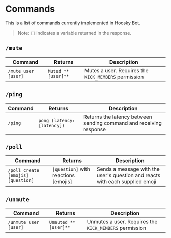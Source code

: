 # Commands

This is a list of commands currently implemented in Hoosky Bot.

> Note: `[]` indicates a variable returned in the response.

## `/mute`

| Command             | Returns            | Description                                          |
| ------------------- | ------------------ | ---------------------------------------------------- |
| `/mute user [user]` | `Muted **[user]**` | Mutes a user. Requires the `KICK_MEMBERS` permission |

## `/ping`

| Command | Returns                     | Description                                                        |
| ------- | --------------------------- | ------------------------------------------------------------------ |
| `/ping` | `pong (latency: [latency])` | Returns the latency between sending command and receiving response |

## `/poll`

| Command                            | Returns                              | Description                                                                  |
| ---------------------------------- | ------------------------------------ | ---------------------------------------------------------------------------- |
| `/poll create [emojis] [question]` | `[question]` with reactions [emojis] | Sends a message with the user's question and reacts with each supplied emoji |

## `/unmute`

| Command               | Returns              | Description                                            |
| --------------------- | -------------------- | ------------------------------------------------------ |
| `/unmute user [user]` | `Unmuted **[user]**` | Unmutes a user. Requires the `KICK_MEMBERS` permission |
